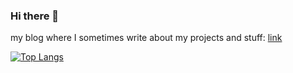 ### Hi there 👋

my blog where I sometimes write about my projects and stuff: [link](https://rowan-sl.github.io/)

[![Top Langs](https://github-readme-stats.vercel.app/api/top-langs/?username=rowan-sl&layout=compact)](https://github.com/anuraghazra/github-readme-stats)
